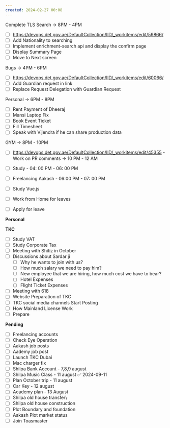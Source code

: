 ```yaml
---
created: 2024-02-27 00:08
---
```

Complete TLS Search -> 8PM - 4PM

- [ ] https://devops.det.gov.ae/DefaultCollection/IID/_workitems/edit/59866/ 
- [ ] Add Nationality to searching
- [ ] Implement enrichment-search api and display the confirm page
- [ ] Display Summary Page
- [ ] Move to Next screen

Bugs -> 4PM - 6PM 
- [ ] https://devops.det.gov.ae/DefaultCollection/IID/_workitems/edit/60066/
- [ ] Add Guardian request in link 
- [ ] Replace Request Delegation with Guardian Request

Personal -> 6PM - 8PM

- [ ] Rent Payment of Dheeraj
- [ ] Mansi Laptop Fix
- [ ] Book Event Ticket
- [ ] Fill Timesheet
- [ ] Speak with Vijendra if he can share production data

GYM -> 8PM - 10PM


- [ ] https://devops.det.gov.ae/DefaultCollection/IID/_workitems/edit/45355 - Work on PR comments -> 10 PM - 12 AM


- [ ] Study - 04: 00 PM - 06: 00 PM
- [ ] Freelancing Aakash - 06:00 PM - 07: 00 PM
- [ ] Study Vue.js
- [ ] Work from Home for leaves
- [ ] Apply for leave


**Personal**


**TKC**

- [ ] Study VAT
- [ ] Study Corporate Tax
- [ ] Meeting with Shitiz in October
- [ ] Discussions about Sardar ji
	- [ ] Why he wants to join with us?
	- [ ] How much salary we need to pay him?
	- [ ] New employee that we are hiring, how much cost we have to bear?
	- [ ] Hotel Expenses
	- [ ] Flight Ticket Expenses
- [ ] Meeting with 618
- [ ] Website Preparation of TKC
- [ ] TKC social media channels Start Posting
- [ ] How Mainland License Work
- [ ] Prepare

**Pending**

- [ ] Freelancing accounts
- [ ] Check Eye Operation
- [ ] Aakash job posts
- [ ] Aademy job post
- [ ] Launch TKC Dubai
- [ ] Mac charger fix
- [ ] Shilpa Bank Account - 7,8,9 august
- [ ] Shilpa Music Class - 11 august ✅ 2024-09-11
- [ ] Plan October trip - 11 august
- [ ] Car Key - 12 august
- [ ] Academy plan - 13 August
- [ ] Shilpa old house transfer\
- [ ] Shilpa old house construction
- [ ] Plot Boundary and foundation 
- [ ] Aakash Plot market status
- [ ] Join Toasmaster